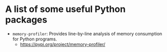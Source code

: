 # A list of some useful Python packages
* `memory-profiler`: Provides line-by-line analysis of memory consumption for Python programs.
  - https://pypi.org/project/memory-profiler/
